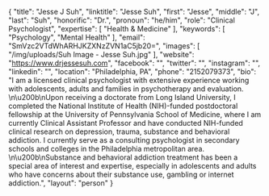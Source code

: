 {
  "title": "Jesse J Suh",
  "linktitle": "Jesse Suh",
  "first": "Jesse",
  "middle": "J",
  "last": "Suh",
  "honorific": "Dr.",
  "pronoun": "he/him",
  "role": "Clinical Psychologist",
  "expertise": [
    "Health & Medicine"
  ],
  "keywords": [
    "Psychology",
    "Mental Health"
  ],
  "email": "SmVzc2VTdWhARHJKZXNzZVN1aC5jb20=",
  "images": [
    "/img/uploads/Suh Image - Jesse Suh.jpg"
  ],
  "website": "https://www.drjessesuh.com",
  "facebook": "",
  "twitter": "",
  "instagram": "",
  "linkedin": "",
  "location": "Philadelphia, PA",
  "phone": "2152079373",
  "bio": "I am a licensed clinical psychologist with extensive experience working with adolescents, adults and families in psychotherapy and evaluation. \n\u200b\nUpon receiving a doctorate from Long Island University, I completed the National Institute of Health (NIH)-funded postdoctoral fellowship at the University of Pennsylvania School of Medicine, where I am currently Clinical Assistant Professor and have conducted NIH-funded clinical research on depression, trauma, substance and behavioral addiction. I currently serve as a consulting psychologist in secondary schools and colleges in the Philadelphia metropolitan area. \n\u200b\nSubstance and behavioral addiction treatment has been a special area of interest and expertise, especially in adolescents and adults who have concerns about their substance use, gambling or internet addiction.",
  "layout": "person"
}
